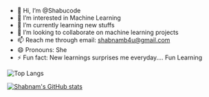 - 👋 Hi, I’m @Shabucode
- 👀 I’m interested in Machine Learning 
- 🌱 I’m currently learning new stuffs 
- 💞️ I’m looking to collaborate on machine learning projects
- 📫 Reach me through email: shabnamb4u@gmail.com
- 😄 Pronouns: She
- ⚡ Fun fact: New learnings surprises me everyday.... Fun Learning

<!---
Shabucode/Shabucode is a ✨ special ✨ repository because its `README.md` (this file) appears on your GitHub profile.
You can click the Preview link to take a look at your changes.
--->
![Top Langs](https://github-readme-stats.vercel.app/api/top-langs/?username=Shabucode&layout=compact)

[![Shabnam's GitHub stats](https://github-readme-stats.vercel.app/api?username=Shabucode)](https://github.com/Shabucode/github-readme-stats)
